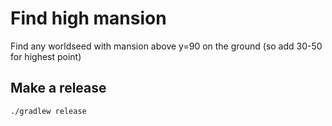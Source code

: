 # Find high mansion

Find any worldseed with mansion above y=90 on the ground (so add 30-50 for highest point)

## Make a release
`./gradlew release`
